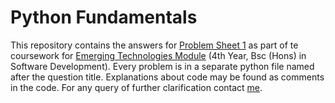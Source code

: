 # Python Fundamentals

This repository contains the answers for [Problem Sheet 1](https://emerging-technologies.github.io/problems/python-fundamentals.html) as part of te coursework for [Emerging Technologies Module](https://emerging-technologies.github.io/) (4th Year, Bsc (Hons) in Software Development).
Every problem is in a separate python file named after the question title. Explanations about code may be found as comments in the code.
For any query of further clarification contact [me](g00330058@gmit.ie).
